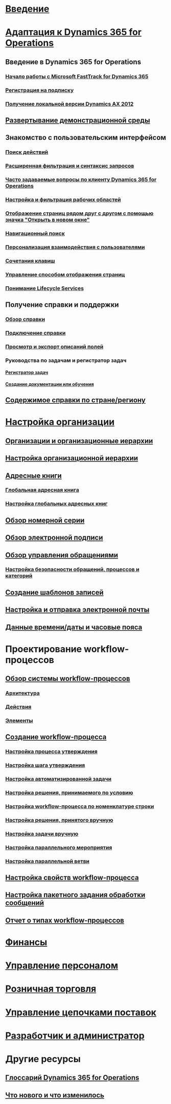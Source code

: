 # [Введение](index.md)

# [Адаптация к Dynamics 365 for Operations](get-started/onboarding-home.md)
## Введение в Dynamics 365 for Operations
### [Начало работы с Microsoft FastTrack for Dynamics 365](get-started/fasttrack-dynamics-365-overview.md)
### [Регистрация на подписку](/dynamics365/operations/dev-itpro/dev-tools/sign-up-preview-subscription?toc=/dynamics365/operations/toc.json)
### [Получение локальной версии Dynamics AX 2012](/dynamics365/operations/dev-itpro/deployment/csp-download-customersource?toc=/dynamics365/operations/toc.json)
## [Развертывание демонстрационной среды](/dynamics365/operations/dev-itpro/deployment/deploy-demo-environment?toc=/dynamics365/operations/toc.json)

## Знакомство с пользовательским интерфейсом
### [Поиск действий](get-started/action-search.md)
### [Расширенная фильтрация и синтаксис запросов](get-started/advanced-filtering-query-options.md)
### [Часто задаваемые вопросы по клиенту Dynamics 365 for Operations](get-started/client-faq.md)
### [Настройка и фильтрация рабочих областей](get-started/configure-filter-workspaces.md)
### [Отображение страниц рядом друг с другом с помощью значка "Открыть в новом окне"](get-started/display-pages-side-by-side.md)
### [Навигационный поиск](get-started/navigation-search.md)
### [Персонализация взаимодействия с пользователями](get-started/personalize-user-experience.md)
### [Сочетания клавиш](get-started/shortcut-keys.md)
### [Управление способом отображения страниц](get-started/window-management.md)
### [Понимание Lifecycle Services](/dynamics365/operations/dev-itpro/lifecycle-services/lcs-works-lcs?toc=/dynamics365/operations/toc.json)

## Получение справки и поддержки
### [Обзор справки](/dynamics365/operations/dev-itpro/get-started/help-overview?toc=/dynamics365/operations/toc.json)
### [Подключение справки](/dynamics365/operations/dev-itpro/get-started/help-connect?toc=/dynamics365/operations/toc.json)
### [Просмотр и экспорт описаний полей](get-started/view-export-field-descriptions.md)

### Руководства по задачам и регистратор задач
#### [Регистратор задач](/dynamics365/operations/dev-itpro/user-interface/task-recorder?toc=/dynamics365/operations/toc.json)
#### [Создание документации или обучения](/dynamics365/operations/dev-itpro/user-interface/task-recorder?toc=/dynamics365/operations/toc.json)

## [Содержимое справки по стране/региону](/dynamics365/operations/dev-itpro/lcs-solutions/country-region?toc=/dynamics365/operations/toc.json)

# [Настройка организации](organization-administration/organization-administration-home-page.md)
## [Организации и организационные иерархии](organization-administration/organizations-organizational-hierarchies.md)
## [Настройка организационной иерархии](organization-administration/plan-organizational-hierarchy.md)
## [Адресные книги](organization-administration/qa-address-books.md)
### [Глобальная адресная книга](organization-administration/overview-global-address-book.md)
### [Настройка глобальных адресных книг](organization-administration/plan-configuration-global-address-book-additional-address-books.md)
## [Обзор номерной серии](organization-administration/number-sequence-overview.md)
## [Обзор электронной подписи](organization-administration/electronic-signature-overview.md)
## [Обзор управления обращениями](organization-administration/cases.md)
### [Настройка безопасности обращений, процессов и категорий](organization-administration/plan-case-management.md)
## [Создание шаблонов записей](organization-administration/record-templates.md)
## [Настройка и отправка электронной почты](organization-administration/configure-email.md)
## [Данные времени/даты и часовые пояса](organization-administration/date-time-zones.md)

# Проектирование workflow-процессов
## [Обзор системы workflow-процессов](organization-administration/overview-workflow-system.md)
### [Архитектура](organization-administration/workflow-system-architecture.md)
### [Действия](organization-administration/workflow-actions.md)
### [Элементы](organization-administration/workflow-elements.md)
## [Создание workflow-процесса](organization-administration/create-workflow.md)
### [Настройка процесса утверждения](organization-administration/configure-approval-process-workflow.md)
### [Настройка шага утверждения](organization-administration/configure-approval-step-workflow.md)
### [Настройка автоматизированной задачи](organization-administration/configure-automated-task-workflow.md)
### [Настройка решения, принимаемого по условию](organization-administration/configure-conditional-decision-workflow.md)
### [Настройка workflow-процесса по номенклатуре строки](organization-administration/configure-line-item-workflow.md)
### [Настройка решения, принятого вручную](organization-administration/configure-manual-decision-workflow.md)
### [Настройка задачи вручную](organization-administration/configure-manual-task-workflow.md)
### [Настройка параллельного мероприятия](organization-administration/configure-parallel-activity-workflow.md)
### [Настройка параллельной ветви](organization-administration/configure-parallel-branch-workflow.md)
## [Настройка свойств workflow-процесса](organization-administration/configure-workflow-properties.md)
## [Настройка пакетного задания обработки сообщений](organization-administration/workflow-batch-job-critical.md)
## [Отчет о типах workflow-процессов](organization-administration/workflow-types-report.md)

# [Финансы](/dynamics365/operations/financials/index)

# [Управление персоналом](/dynamics365/operations/human-resources/index)

# [Розничная торговля](/dynamics365/operations/retail/index)

# [Управление цепочками поставок](/dynamics365/operations/supply-chain/index)

# [Разработчик и администратор](/dynamics365/operations/dev-itpro/index)

# Другие ресурсы
## [Глоссарий Dynamics 365 for Operations](get-started/glossary.md)
## [Что нового и что изменилось](/dynamics365/operations/dev-itpro/get-started/whats-new-changed?toc=/dynamics365/operations/toc.json)

